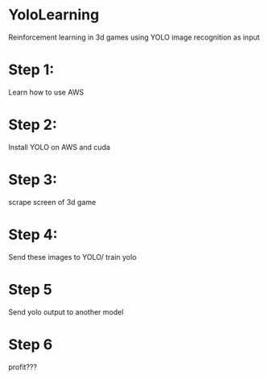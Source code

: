 # YoloLearning
Reinforcement learning in 3d games using YOLO image recognition as input
# Step 1:
Learn how to use AWS
# Step 2:
Install YOLO on AWS and cuda
# Step 3:
scrape screen of 3d game
# Step 4:
Send these images to YOLO/ train yolo
# Step 5 
Send yolo output to another model
# Step 6
profit???
